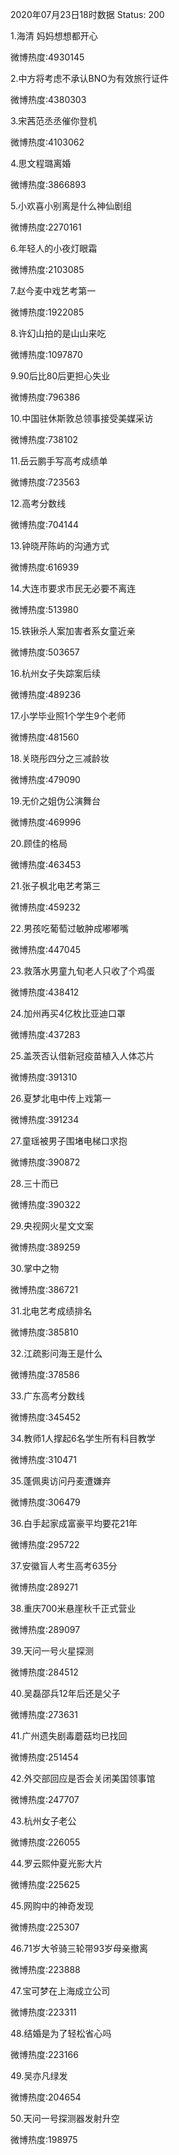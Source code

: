 2020年07月23日18时数据
Status: 200

1.海清 妈妈想想都开心

微博热度:4930145

2.中方将考虑不承认BNO为有效旅行证件

微博热度:4380303

3.宋茜范丞丞催你登机

微博热度:4103062

4.思文程璐离婚

微博热度:3866893

5.小欢喜小别离是什么神仙剧组

微博热度:2270161

6.年轻人的小夜灯眼霜

微博热度:2103085

7.赵今麦中戏艺考第一

微博热度:1922085

8.许幻山拍的是山山来吃

微博热度:1097870

9.90后比80后更担心失业

微博热度:796386

10.中国驻休斯敦总领事接受美媒采访

微博热度:738102

11.岳云鹏手写高考成绩单

微博热度:723563

12.高考分数线

微博热度:704144

13.钟晓芹陈屿的沟通方式

微博热度:616939

14.大连市要求市民无必要不离连

微博热度:513980

15.铁锹杀人案加害者系女童近亲

微博热度:503657

16.杭州女子失踪案后续

微博热度:489236

17.小学毕业照1个学生9个老师

微博热度:481560

18.关晓彤四分之三减龄妆

微博热度:479090

19.无价之姐伪公演舞台

微博热度:469996

20.顾佳的格局

微博热度:463453

21.张子枫北电艺考第三

微博热度:459232

22.男孩吃葡萄过敏肿成嘟嘟嘴

微博热度:447045

23.救落水男童九旬老人只收了个鸡蛋

微博热度:438412

24.加州再买4亿枚比亚迪口罩

微博热度:437283

25.盖茨否认借新冠疫苗植入人体芯片

微博热度:391310

26.夏梦北电中传上戏第一

微博热度:391234

27.童瑶被男子围堵电梯口求抱

微博热度:390872

28.三十而已

微博热度:390322

29.央视网火星文文案

微博热度:389259

30.掌中之物

微博热度:386721

31.北电艺考成绩排名

微博热度:385810

32.江疏影问海王是什么

微博热度:378586

33.广东高考分数线

微博热度:345452

34.教师1人撑起6名学生所有科目教学

微博热度:310471

35.蓬佩奥访问丹麦遭嫌弃

微博热度:306479

36.白手起家成富豪平均要花21年

微博热度:295722

37.安徽盲人考生高考635分

微博热度:289271

38.重庆700米悬崖秋千正式营业

微博热度:289097

39.天问一号火星探测

微博热度:284512

40.吴磊邵兵12年后还是父子

微博热度:273631

41.广州遗失剧毒蘑菇均已找回

微博热度:251454

42.外交部回应是否会关闭美国领事馆

微博热度:247707

43.杭州女子老公

微博热度:226055

44.罗云熙仲夏光影大片

微博热度:225625

45.网购中的神奇发现

微博热度:225307

46.71岁大爷骑三轮带93岁母亲撤离

微博热度:223888

47.宝可梦在上海成立公司

微博热度:223311

48.结婚是为了轻松省心吗

微博热度:223166

49.吴亦凡绿发

微博热度:204654

50.天问一号探测器发射升空

微博热度:198975

